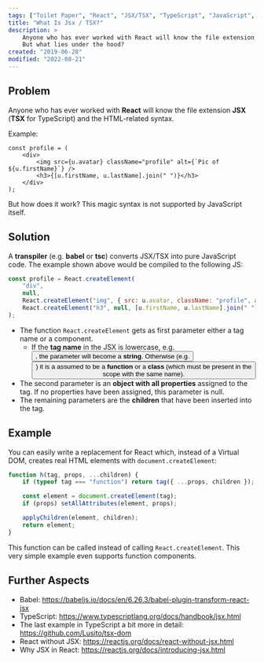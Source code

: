 ```yaml
---
tags: ["Toilet Paper", "React", "JSX/TSX", "TypeScript", "JavaScript", "Web Development"]
title: "What Is Jsx / TSX?"
description: >
    Anyone who has ever worked with React will know the file extension JSX (TSX for TypeScript) and the HTML-related syntax.
    But what lies under the hood?
created: "2019-06-28"
modified: "2022-08-21"
---
```


## Problem

Anyone who has ever worked with **React** will know the file extension **JSX** (**TSX** for TypeScript) and the HTML-related syntax.

Example:

```tsx
const profile = (
    <div>
        <img src={u.avatar} className="profile" alt={`Pic of ${u.firstName}`} />
        <h3>{[u.firstName, u.lastName].join(" ")}</h3>
    </div>
);
```

But how does it work? This magic syntax is not supported by JavaScript itself.

## Solution

A **transpiler** (e.g. **babel** or **tsc**) converts JSX/TSX into pure JavaScript code. The example shown above would be compiled to the following JS:

```js
const profile = React.createElement(
    "div",
    null,
    React.createElement("img", { src: u.avatar, className: "profile", alt: `Pic of ${u.firstName}` }),
    React.createElement("h3", null, [u.firstName, u.lastName].join(" "))
);
```

-   The function `React.createElement` gets as first parameter either a tag name or a component.
    -   If the **tag name** in the JSX is lowercase, e.g. <button>, the parameter will become a **string**. Otherwise (e.g. <Button>) it is a assumed to be a **function** or a **class** (which must be present in the scope with the same name).
-   The second parameter is an **object with all properties** assigned to the tag. If no properties have been assigned, this parameter is null.
-   The remaining parameters are the **children** that have been inserted into the tag.

## Example

You can easily write a replacement for React which, instead of a Virtual DOM, creates real HTML elements with `document.createElement`:

```js
function h(tag, props, ...children) {
    if (typeof tag === "function") return tag({ ...props, children });

    const element = document.createElement(tag);
    if (props) setAllAttributes(element, props);

    applyChildren(element, children);
    return element;
}
```

This function can be called instead of calling `React.createElement`. This very simple example even supports function components.

## Further Aspects

-   Babel: https://babeljs.io/docs/en/6.26.3/babel-plugin-transform-react-jsx
-   TypeScript: https://www.typescriptlang.org/docs/handbook/jsx.html
-   The last example in TypeScript a bit more in detail: https://github.com/Lusito/tsx-dom
-   React without JSX: https://reactjs.org/docs/react-without-jsx.html
-   Why JSX in React: https://reactjs.org/docs/introducing-jsx.html

